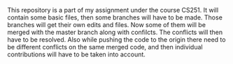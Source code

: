 This repository is a part of my assignment under the course CS251. It will contain some basic files, then some branches will have to be made.
Those branches will get their own edits and files. Now some of them will be merged with the master branch along with confilcts. The conflicts
will then have to be resolved. Also while pushing the code to the origin there need to be different conflicts on the same merged code, and then 
individual contributions will have to be taken into account.
